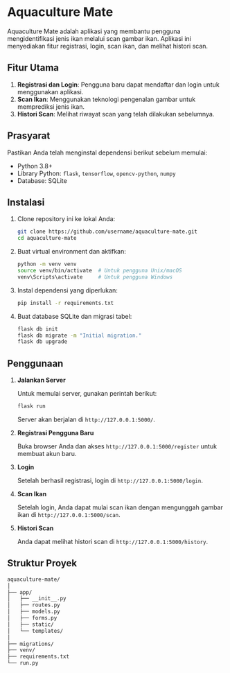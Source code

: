 # Aquaculture Mate

Aquaculture Mate adalah aplikasi yang membantu pengguna mengidentifikasi jenis ikan melalui scan gambar ikan. Aplikasi ini menyediakan fitur registrasi, login, scan ikan, dan melihat histori scan.

## Fitur Utama

1. **Registrasi dan Login**: Pengguna baru dapat mendaftar dan login untuk menggunakan aplikasi.
2. **Scan Ikan**: Menggunakan teknologi pengenalan gambar untuk memprediksi jenis ikan.
3. **Histori Scan**: Melihat riwayat scan yang telah dilakukan sebelumnya.

## Prasyarat

Pastikan Anda telah menginstal dependensi berikut sebelum memulai:

- Python 3.8+
- Library Python: `flask`, `tensorflow`, `opencv-python`, `numpy`
- Database: SQLite

## Instalasi

1. Clone repository ini ke lokal Anda:

    ```bash
    git clone https://github.com/username/aquaculture-mate.git
    cd aquaculture-mate
    ```

2. Buat virtual environment dan aktifkan:

    ```bash
    python -m venv venv
    source venv/bin/activate  # Untuk pengguna Unix/macOS
    venv\Scripts\activate     # Untuk pengguna Windows
    ```

3. Instal dependensi yang diperlukan:

    ```bash
    pip install -r requirements.txt
    ```

4. Buat database SQLite dan migrasi tabel:

    ```bash
    flask db init
    flask db migrate -m "Initial migration."
    flask db upgrade
    ```

## Penggunaan

1. **Jalankan Server**

    Untuk memulai server, gunakan perintah berikut:

    ```bash
    flask run
    ```

    Server akan berjalan di `http://127.0.0.1:5000/`.

2. **Registrasi Pengguna Baru**

    Buka browser Anda dan akses `http://127.0.0.1:5000/register` untuk membuat akun baru.

3. **Login**

    Setelah berhasil registrasi, login di `http://127.0.0.1:5000/login`.

4. **Scan Ikan**

    Setelah login, Anda dapat mulai scan ikan dengan mengunggah gambar ikan di `http://127.0.0.1:5000/scan`.

5. **Histori Scan**

    Anda dapat melihat histori scan di `http://127.0.0.1:5000/history`.

## Struktur Proyek

```markdown
aquaculture-mate/
│
├── app/
│   ├── __init__.py
│   ├── routes.py
│   ├── models.py
│   ├── forms.py
│   ├── static/
│   └── templates/
│
├── migrations/
├── venv/
├── requirements.txt
└── run.py
